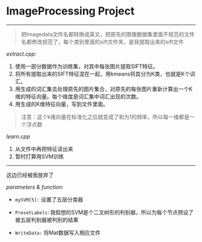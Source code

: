 # ImageProcessing Project

---
> 把Imagedata文件名都转换成英文，把原先的图像数据集里面不规范的文件名都修改规范了，每个类别里面的sift文件夹，是我提取出来的sift文件

*extract.cpp:*

1. 使用一部分数据作为训练集，对其中每张图片提取SIFT特征。
2. 将所有提取出来的SIFT特征混在一起，用kmeans将其分为K类，也就是K个词汇。
3. 用生成的词汇集去处理原先的图片集合，对原先的每张图片重新计算出一个K维的特征向量。每个维度是词汇集中词汇出现的次数。
4. 用生成的K维特征向量，写到文件里面。
>注意：这个k维向量在标准化之后就变成了和为1的频率，所以每一维都是一个浮点数

*learn.cpp*

 1. 从文件中再把特征读出来
 2. 暂时打算用SVM训练



-----
这边已经被我放弃了

*parameters & function:*

  - `mySVM[5]:` 设置了五层分类器

  - `PresetLabels:`我假想的SVM是个二叉树形的判别器，所以为每个节点预设了被五层判别器被判别的结果

  - `WriteData:` 将Mat数据写入相应文件



